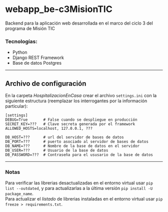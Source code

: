 # webapp_be-c3MisionTIC
Backend para la aplicación web desarrollada en el marco del ciclo 3 del programa de Misión TIC
### Tecnologías:  
- Python
- Django REST Framework
- Base de datos Postgres
---

## Archivo de configuración
En la carpeta _HospitalizacionEnCasa_ crear el archivo `settings.ini` con la siguiente estructura (reemplazar los interrogantes por la información particular):  
```
[settings]
DEBUG=True       # False cuando se despliegue en producción
SECRET_KEY=???   # Clave secreta generada por el framework
ALLOWED_HOSTS=localhost, 127.0.0.1, ???

DB_HOST=???      # url del servidor de bases de datos
DB_PORT=???      # puerto asociado al servidor de bases de datos
DB_NAME=???      # Nombre de la base de datos en el servidor
DB_USER=???      # Usuario de la base de datos
DB_PASSWORD=???  # Contraseña para el ususario de la base de datos
```
---

### Notas
Para verificar las librerias desactualizadas en el entorno virtual usar `pip list --outdated`, y para actualizarlas a la última versión `pip install -U package_name`.  
Para actualizar el *listado* de librerias instaladas en el entorno virtual usar `pip freeze > requirements.txt`.